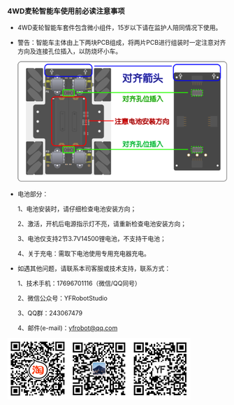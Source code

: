### 4WD**麦轮智能车使用前必读注意事项**

- 4WD麦轮智能车套件包含微小组件，15岁以下请在监护人陪同情况下使用。

- 警告：智能车主体由上下两块PCB组成，将两片PCB进行组装时一定注意对齐方向及连接孔位插入，以防烧坏小车。

  ![4wd_PCB安装_w](https://github.com/YFROBOT-TM/yfrobot-tm.github.io/raw/master/pic/4wd_1.png)

- 电池部分：

  1、电池安装时，请仔细检查电池安装方向；

  2、激活，开机后电源指示灯不亮，请重新检查电池安装方向；

  3、电池仅支持2节3.7V14500锂电池，不支持干电池；

  4、关于充电：需取下电池使用专用充电器充电。

- 如遇其他问题，请联系本司客服或技术支持，联系方式：

  1、技术手机：17696701116（微信/QQ同号） 

  2、微信公众号：YFRobotStudio

  3、QQ群：243067479

  4、邮件(e-mail)：yfrobot@qq.com

![img](https://github.com/YFROBOT-TM/yfrobot-tm.github.io/raw/master/pic/4wd_2.png)![img](https://github.com/YFROBOT-TM/yfrobot-tm.github.io/raw/master/pic/4wd_3.png)![img](https://github.com/YFROBOT-TM/yfrobot-tm.github.io/raw/master/pic/4wd_4.png)

 

 

 